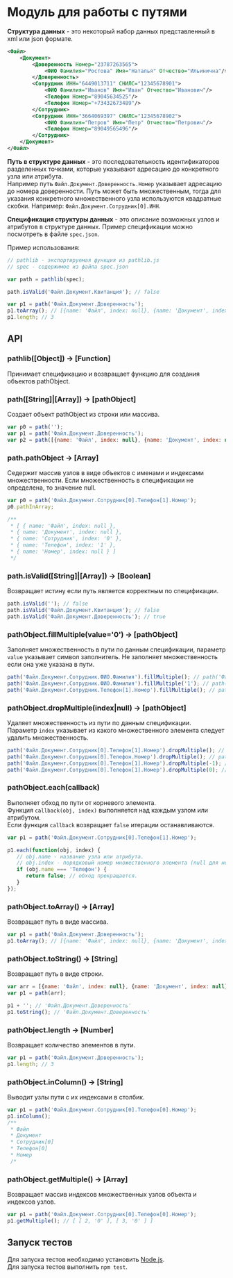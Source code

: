 # Модуль для работы с путями

**Структура данных** - это некоторый набор данных представленный в xml или json формате.

```xml
<Файл>
    <Документ>
        <Доверенность Номер="23787263565">
            <ФИО Фамилия="Ростова" Имя="Наталья" Отчество="Ильинична"/>
        </Доверенность>
        <Сотрудник ИНН="6449013711" СНИЛС="12345678901">
            <ФИО Фамилия="Иванов" Имя="Иван" Отчество="Иванович"/>
            <Телефон Номер="89045634525"/>
            <Телефон Номер="+73432673489"/>
        </Сотрудник>
        <Сотрудник ИНН="3664069397" СНИЛС="12345678902">
            <ФИО Фамилия="Петров" Имя="Петр" Отчество="Петрович"/>
            <Телефон Номер="89049565496"/>
        </Сотрудник>
    </Документ>
</Файл>
```


**Путь в структуре данных** - это последовательность идентификаторов разделенных точками,
которые указывают адресацию до конкретного узла или атрибута.  
Например путь `Файл.Документ.Доверенность.Номер` указывает адресацию до номера доверенности.
Путь может быть множественным, тогда для указания конкретного множественного узла используются 
квадратные скобки. Например: `Файл.Документ.Сотрудник[0].ИНН`.

**Спецификация структуры данных** - это описание возможных узлов и атрибутов в структуре данных.
Пример спецификации можно посмотреть в файле `spec.json`.

Пример использования:

```javascript
// pathlib - экспортируемая функция из pathlib.js
// spec - содержимое из файла spec.json

var path = pathlib(spec);

path.isValid('Файл.Документ.Квитанция'); // false

var p1 = path('Файл.Документ.Доверенность');
p1.toArray(); // [{name: 'Файл', index: null}, {name: 'Документ', index: null}, {name: 'Доверенность', index: null}]
p1.length; // 3

```

## API

### pathlib([Object]) -> [Function]
Принимает спецификацию и возвращает функцию для создания объектов pathObject.

### path([String]|[Array]) -> [pathObject]
Создает объект pathObject из строки или массива.

```javascript
var p0 = path('');
var p1 = path('Файл.Документ.Доверенность');
var p2 = path([{name: 'Файл', index: null}, {name: 'Документ', index: null}, {name: 'Доверенность', index: null}])
```

### path.pathObject -> [Array]
Седержит массив узлов в виде объектов с именами и индексами множественности. 
Если множественность в спецификации не определена, то значение null.

```javascript
var p0 = path('Файл.Документ.Сотрудник[0].Телефон[1].Номер');
p0.pathInArray;

/**
 * [ { name: 'Файл', index: null },
 * { name: 'Документ', index: null },
 * { name: 'Сотрудник', index: '0' },
 * { name: 'Телефон', index: '1' },
 * { name: 'Номер', index: null } ]
 */
```

### path.isValid([String]|[Array]) -> [Boolean]
Возвращает истину если путь является корректным по спецификации.

```javascript
path.isValid(''); // false
path.isValid('Файл.Документ.Квитанция'); // false
path.isValid('Файл.Документ.Доверенность'); // true
```

### pathObject.fillMultiple(value='0') -> [pathObject]
Заполняет множественность в пути по данным спецификации, параметр `value` указывает символ заполнитель. 
Не заполняет множественность если она уже указана в пути.

```javascript
path('Файл.Документ.Сотрудник.ФИО.Фамилия').fillMultiple(); // path('Файл.Документ.Сотрудник[0].ФИО.Фамилия')
path('Файл.Документ.Сотрудник.ФИО.Фамилия').fillMultiple('1'); // path('Файл.Документ.Сотрудник[1].ФИО.Фамилия')
path('Файл.Документ.Сотрудник.Телефон[1].Номер').fillMultiple(); // path('Файл.Документ.Сотрудник[0].Телефон[1].Номер')
```

### pathObject.dropMultiple(index|null) -> [pathObject]
Удаляет множественность из пути по данным спецификации.  
Параметр `index` указывает из какого множественного элемента следует удалить множественность.

```javascript
path('Файл.Документ.Сотрудник[0].Телефон[1].Номер').dropMultiple(); // path('Файл.Документ.Сотрудник.Телефон.Номер')
path('Файл.Документ.Сотрудник[0].Телефон.Номер').dropMultiple(); // path('Файл.Документ.Сотрудник.Телефон.Номер')
path('Файл.Документ.Сотрудник[0].Телефон[1].Номер').dropMultiple(-1); // path('Файл.Документ.Сотрудник[0].Телефон.Номер')
path('Файл.Документ.Сотрудник[0].Телефон[1].Номер').dropMultiple(0); // path('Файл.Документ.Сотрудник.Телефон[1].Номер')
```

### pathObject.each(callback)
Выполняет обход по пути от корневого элемента.  
Функция `callback(obj, index)` выполняется над каждым узлом или атрибутом.  
Если функция `callback` возвращает `false` итерации останавливаются. 

```javascript
var p1 = path('Файл.Документ.Сотрудник[0].Телефон[1].Номер');

p1.each(function(obj, index) {
   // obj.name - название узла или атрибута.
   // obj.index - порядковый номер множественного элемента (null для немнож. или атрибутов).
   if (obj.name === 'Телефон') {
      return false; // обход прекращается.
   }
});
```

### pathObject.toArray() -> [Array]
Возвращает путь в виде массива.

```javascript
var p1 = path('Файл.Документ.Доверенность');
p1.toArray(); // [{name: 'Файл', index: null}, {name: 'Документ', index: null}, {name: 'Доверенность', index: null}]
```

### pathObject.toString() -> [String]
Возвращает путь в виде строки.

```javascript
var arr = [{name: 'Файл', index: null}, {name: 'Документ', index: null}, {name: 'Доверенность', index: null}];
var p1 = path(arr);

p1 + ''; // 'Файл.Документ.Доверенность'
p1.toString(); // 'Файл.Документ.Доверенность'
```

### pathObject.length -> [Number]
Возвращает количество элементов в пути.

```javascript
var p1 = path('Файл.Документ.Доверенность');
p1.length; // 3
```

### pathObject.inColumn() -> [String]
Выводит узлы пути с их индексами в столбик.

```javascript
var p1 = path('Файл.Документ.Сотрудник[0].Телефон[0].Номер');
p1.inColumn(); 
/**
 * Файл
 * Документ
 * Сотрудник[0]
 * Телефон[0]
 * Номер
 /*
 ```
 ### pathObject.getMultiple() -> [Array]
 Возвращает массив индексов множественных узлов объекта и индексов узлов.
 ```javascript
 var p1 = path('Файл.Документ.Сотрудник[0].Телефон[0].Номер');
p1.getMultiple(); // [ [ 2, '0' ], [ 3, '0' ] ]
```

## Запуск тестов

Для запуска тестов необходимо установить [Node.js](https://nodejs.org).    
Для запуска тестов выполнить `npm test`.
